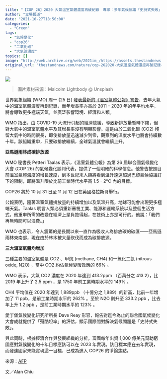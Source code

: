 ```yaml
---
title: "【COP 26】2020 大氣溫室氣體濃度再破紀錄　專家：多年氣候協議「史詩式失敗」"
author: "立場報道"
date: "2021-10-27T18:50:00"
categories:
  - "Green"
tags:
  - "氣候變化"
  - "cop26"
  - "二氧化碳"
  - "大氣碳濃度"
topics: []
image: "http://web.archive.org/web/2021im_/https://assets.thestandnews.com/media/photos/COP26.png"
original_url: "thestandnews.com/nature/cop-262020-大氣溫室氣體濃度再破記錄-專家多年氣候協議史詩式失敗"
---
```

![](http://web.archive.org/web/2021im_/https://assets.thestandnews.com/media/photos/COP26.png)
> 圖片素材來源：Malcolm Lightbody @ Unsplash

世界氣象組織 (WMO) 周一 (25 日) [發表最新的《溫室氣體公報》警告](http://web.archive.org/web/20211102110033/https://public.wmo.int/en/media/press-release/greenhouse-gas-bulletin-another-year-another-record)，去年大氣中的溫室氣體濃度再創紀錄，而年增長率亦高於 2011 – 2020 年的年平均水平，將會導致更多極端天氣，並廣泛影響環境、經濟和人類。

WMO 指出，由 COVID-19 大流行引起的經濟放緩，導致新排放量暫時下降，但對大氣中的溫室氣體水平及其增長率沒有明顯影響。這是由於二氧化碳 (CO2) 殘留大氣中的時間很長，即使排放量迅速減少到零，觀察到的溫度水平也將會持續數十年。該組織重申，只要碳排放繼續，全球氣溫就會繼續上升。

**亞馬遜雨林成碳排放源**

WMO 秘書長 Petteri Taalas 表示，《溫室氣體公報》為第 26 屆聯合國氣候變化大會 (COP 26) 的氣候變化談判代表，提供了一個明確的科學信息。他警告按照目前溫室氣體濃度的增長速度，到本世紀末人類將看到溫升遠遠超過巴黎氣候協議訂下的限制，即將溫升限於比前工業時代水平高 1.5 - 2°C 內的目標。

COP26 將於 10 月 31 日至 11 月 12 日在英國格拉斯哥舉行。

公報表明，隨著溫室氣體排放量的持續增加以及氣溫升高，地球可能會出現更多極端天氣。Taalas 明言人類必須重新審視工業、能源和運輸系統以及整個生活方式，他重申所需的改變在經濟上是負擔得起，在技術上亦是可行的。他說：「我們再無時間可以浪費。」

WMO 也表示，令人震驚的是長期以來一直作為吸收人為排放碳的碳匯——亞馬遜雨林東南部，現在由於林木被大量砍伐而成為碳排放源。

**三大溫室氣體均增加**

三種主要的溫室氣體是 CO2 、甲烷 (methane, CH4) 和一氧化二氮 (nitrous oxide, N2O) ，當中 CO2 約佔氣候變暖效應的 66% 。

WMO 表示，大氣 CO2 濃度在 2020 年達到 413.2ppm （百萬分之 413.2），比 2019 年上升了 2.5 ppm ，是 1750 年前工業時期水平的 149% 。

CH4 平均值在 2020 年達到 1,889ppb （十億分之 1,889）的新高，比前一年增加了 11 ppb，是前工業時期水平的 262% 。至於 N2O 則升至 333.2 ppb ，比去年上升 1.2 ppb ，是前工業時期水平的 123% 。

愛丁堡氣候變化研究所所長 Dave Reay 形容，報告對迄今為止的聯合國氣候變化大會成就提供了「殘酷坦率」的評估，顯示國際間對解決氣候問題是「史詩式失敗」。

與此同時，根據經濟合作與發展組織的分析，富國每年出資 1,000 億美元幫助窮國應對氣候變化的十年目標應該可以在 2023 年實現。該目標本應在去年實現，而發達國家未能實現這一目標，已成為進入 COP26 的爭論焦點。

來源：[AFP](http://web.archive.org/web/20211102110033/https://www.sciencealert.com/greenhouse-gas-levels-new-highs-while-leaders-make-more-empty-promises)

文／Alan Chiu